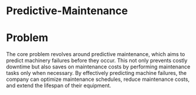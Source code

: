 # Predictive-Maintenance

# Problem

The core problem revolves around predictive maintenance, which aims to predict machinery failures before they occur. This not only prevents costly downtime but also saves on maintenance costs by performing maintenance tasks only when necessary. By effectively predicting machine failures, the company can optimize maintenance schedules, reduce maintenance costs, and extend the lifespan of their equipment.